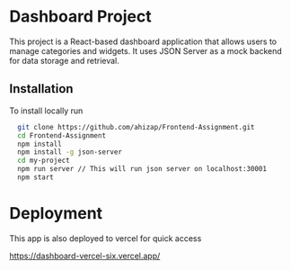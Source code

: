 # Dashboard Project

This project is a React-based dashboard application that allows users to manage categories and widgets. It uses JSON Server as a mock backend for data storage and retrieval.

## Installation

To install locally run 

```bash
  git clone https://github.com/ahizap/Frontend-Assignment.git
  cd Frontend-Assignment
  npm install
  npm install -g json-server
  cd my-project
  npm run server // This will run json server on localhost:30001
  npm start
```

# Deployment

This app is also deployed to vercel for quick access

https://dashboard-vercel-six.vercel.app/
